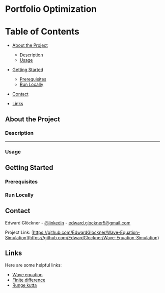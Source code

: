 # Portfolio Optimization
# Table of Contents
- [About the Project](#about-the-project)
  * [Description](#description)
  * [Usage](#usage)

- [Getting Started](#getting-started)
  * [Prerequisites](#prerequisites)
  * [Run Locally](#run-locally)

- [Contact](#contact)
- [Links](#links)
  

<!-- About the Project -->
## About the Project

<!-- Description -->
### Description


-----------
<!-- Usage -->
### Usage


<!-- Getting Started -->
## Getting Started

<!-- Prerequisites -->
### Prerequisites


<!-- Run Locally -->
### Run Locally


<!-- Contact -->
## Contact

Edward Glöckner - [@linkedin](https://www.linkedin.com/in/edwardglockner/) - edward.glockner5@gmail.com

Project Link: [https://github.com/EdwardGlockner/Wave-Equation-Simulation](https://github.com/EdwardGlockner/Wave-Equation-Simulation)


<!-- Links -->
## Links

Here are some helpful links:

 - [Wave equation](https://en.wikipedia.org/wiki/Wave_equation)
 - [Finite difference](https://en.wikipedia.org/wiki/Finite_difference)
 - [Runge kutta](https://en.wikipedia.org/wiki/Runge–Kutta_methods)

